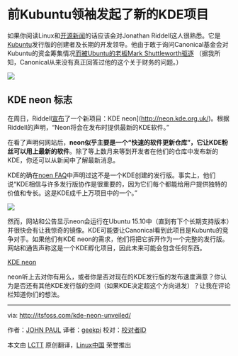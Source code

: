 前Kubuntu领袖发起了新的KDE项目
==============================================

如果你阅读Linux和[开源新闻](http://itsfoss.com/category/news/)的话应该会对Jonathan Riddell这人很熟悉。它是[Kubuntu](http://www.kubuntu.org/)发行版的创建者及长期的开发领导。他由于敢于询问Canonical基金会对Kubuntu的资金筹集情况[而被Ubuntu的老板Mark Shuttleworth驱逐](http://www.cio.com/article/2926838/linux/mark-shuttleworth-ubuntu-community-council-ask-kubuntu-developer-to-step-down-as-leader.html) （据我所知，Canonical从来没有真正回答过他的这个关于财务的问题。）

![](http://itsfoss.com/wp-content/uploads/2016/02/kde-neon-e1454448724263.png)

## KDE neon 标志

在周日，Riddell[宣布](https://dot.kde.org/2016/01/30/fosdem-announcing-kde-neon)了一个新项目：KDE neon](http://neon.kde.org.uk/)。根据Riddell的声明，“Neon将会在发布时提供最新的KDE软件。”

在看了声明何网站后，**neon似乎主要是一个“快速的软件更新仓库”，它让KDE粉丝可以用上最新的软件**。除了等上数月来等到开发者在他们的仓库中发布新的KDE，你还可以从新闻中了解最新消息。

KDE的确在[noen FAQ](http://neon.kde.org.uk/faq)中声明过这不是一个KDE创建的发行版。事实上，他们说“KDE相信与许多发行版协作是很重要的，因为它们每个都能给用户提供独特的价值和专长。这是KDE成千上万项目中的一个。”

![](http://itsfoss.com/wp-content/uploads/2016/02/kde-neon-e1454448830870.jpg)

然而，网站和公告显示neon会运行在Ubuntu 15.10中（直到有下个长期支持版本）并很快会有让我惊奇的镜像。KDE可能要让Canonical看到此项目是Kubuntu的竞争对手。如果他们有KDE neon的需求，他们将把它拆开作为一个完整的发行版。网站和通告声称这是一个KDE孵化项目，因此未来可能会包含任何东西。

[KDE neon](http://neon.kde.org.uk/)

neon听上去对你有用么，或者你是否对现在的KDE发行版的发布速度满意？你认为是否还有其他KDE发行版的空间（如果KDE决定超这个方向进发）？让我在评论栏知道你们的想法。

------------------------------------------------------------------------------

via: http://itsfoss.com/kde-neon-unveiled/

作者：[JOHN PAUL][a]
译者：[geekpi](https://github.com/geekpi)
校对：[校对者ID](https://github.com/校对者ID)

本文由 [LCTT](https://github.com/LCTT/TranslateProject) 原创翻译，[Linux中国](https://linux.cn/) 荣誉推出

[a]:http://itsfoss.com/author/john/

